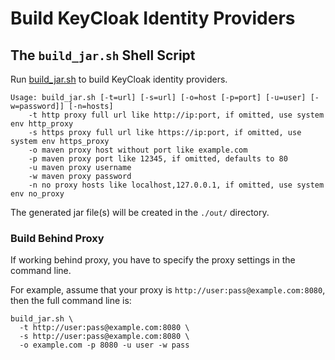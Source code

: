 # Build KeyCloak Identity Providers

## The `build_jar.sh` Shell Script
Run [build_jar.sh](build_jar.sh) to build KeyCloak identity providers.

```
Usage: build_jar.sh [-t=url] [-s=url] [-o=host [-p=port] [-u=user] [-w=password]] [-n=hosts]
    -t http proxy full url like http://ip:port, if omitted, use system env http_proxy
    -s https proxy full url like https://ip:port, if omitted, use system env https_proxy
    -o maven proxy host without port like example.com
    -p maven proxy port like 12345, if omitted, defaults to 80
    -u maven proxy username
    -w maven proxy password
    -n no proxy hosts like localhost,127.0.0.1, if omitted, use system env no_proxy
```

The generated jar file(s) will be created in the `./out/` directory.

### Build Behind Proxy
If working behind proxy, you have to specify the proxy settings in the command line.

For example, assume that your proxy is `http://user:pass@example.com:8080`, then the full command line is:
```
build_jar.sh \
  -t http://user:pass@example.com:8080 \
  -s http://user:pass@example.com:8080 \
  -o example.com -p 8080 -u user -w pass
```

